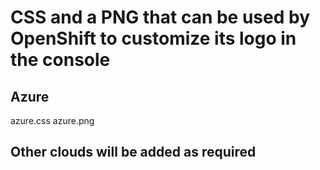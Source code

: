 # CSS and a PNG that can be used by OpenShift to customize its logo in the console

## Azure

azure.css
azure.png

## Other clouds will be added as required
